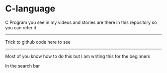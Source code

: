 # C-language
C Program you see in my videos and stories are there in this repository so you can refer it

***********************************
 Trick to github code here to see 
***********************************
Most of you know how to do this but I am writing this for the beginners 

In the search bar 
